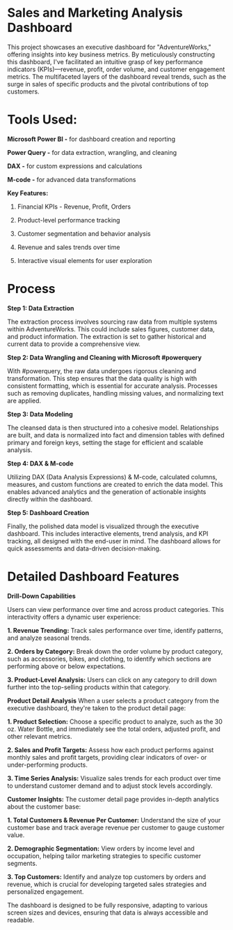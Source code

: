 # Sales and Marketing Analysis Dashboard

This project showcases an executive dashboard for "AdventureWorks," offering insights into key business metrics. By meticulously constructing this dashboard, I've facilitated an intuitive grasp of key performance indicators (KPIs)—revenue, profit, order volume, and customer engagement metrics. The multifaceted layers of the dashboard reveal trends, such as the surge in sales of specific products and the pivotal contributions of top customers.

# Tools Used:

**Microsoft Power BI -** for dashboard creation and reporting

**Power Query -** for data extraction, wrangling, and cleaning

**DAX -** for custom expressions and calculations

**M-code -** for advanced data transformations

**Key Features:**

1. Financial KPIs - Revenue, Profit, Orders

2. Product-level performance tracking

3. Customer segmentation and behavior analysis

4. Revenue and sales trends over time

5. Interactive visual elements for user exploration

# Process

**Step 1: Data Extraction**

The extraction process involves sourcing raw data from multiple systems within AdventureWorks. This could include sales figures, customer data, and product information. The extraction is set to gather historical and current data to provide a comprehensive view.

**Step 2: Data Wrangling and Cleaning with Microsoft #powerquery**

With #powerquery, the raw data undergoes rigorous cleaning and transformation. This step ensures that the data quality is high with consistent formatting, which is essential for accurate analysis. Processes such as removing duplicates, handling missing values, and normalizing text are applied.

**Step 3: Data Modeling**

The cleansed data is then structured into a cohesive model. Relationships are built, and data is normalized into fact and dimension tables with defined primary and foreign keys, setting the stage for efficient and scalable analysis.

**Step 4: DAX & M-code**

Utilizing DAX (Data Analysis Expressions) & M-code, calculated columns, measures, and custom functions are created to enrich the data model. This enables advanced analytics and the generation of actionable insights directly within the dashboard.

**Step 5: Dashboard Creation**

Finally, the polished data model is visualized through the executive dashboard. This includes interactive elements, trend analysis, and KPI tracking, all designed with the end-user in mind. The dashboard allows for quick assessments and data-driven decision-making.

# Detailed Dashboard Features

**Drill-Down Capabilities**  

Users can view performance over time and across product categories. This interactivity offers a dynamic user experience:

   **1. Revenue Trending:**
      Track sales performance over time, identify patterns, and analyze seasonal trends.
   
   **2. Orders by Category:**
      Break down the order volume by product category, such as accessories, bikes, and clothing, to identify which sections are performing above or below expectations.

   **3. Product-Level Analysis:** 
     Users can click on any category to drill down further into the top-selling products within that category.


**Product Detail Analysis**
   When a user selects a product category from the executive dashboard, they're taken to the product detail page:

   **1. Product Selection:** 
      Choose a specific product to analyze, such as the 30 oz. Water Bottle, and immediately see the total orders, adjusted profit, and other relevant metrics.

   **2. Sales and Profit Targets:** 
      Assess how each product performs against monthly sales and profit targets, providing clear indicators of over- or under-performing products.

   **3. Time Series Analysis:** 
      Visualize sales trends for each product over time to understand customer demand and to adjust stock levels accordingly.


**Customer Insights:**
   The customer detail page provides in-depth analytics about the customer base:

   **1. Total Customers & Revenue Per Customer:** 
      Understand the size of your customer base and track average revenue per customer to gauge customer value.
   
   **2. Demographic Segmentation:** 
      View orders by income level and occupation, helping tailor marketing strategies to specific customer segments.
   
   **3. Top Customers:** 
      Identify and analyze top customers by orders and revenue, which is crucial for developing targeted sales strategies and personalized engagement.

The dashboard is designed to be fully responsive, adapting to various screen sizes and devices, ensuring that data is always accessible and readable.
